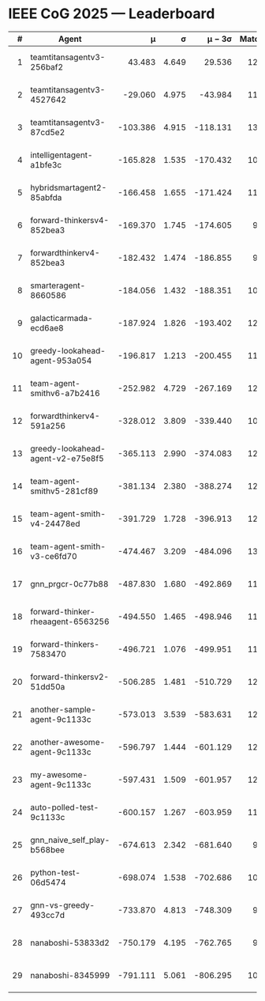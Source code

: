 # IEEE CoG 2025 — Leaderboard

| # | Agent | μ | σ | μ − 3σ | Matches | Updated |
|---:|---|---:|---:|---:|---:|---|
| 1 | teamtitansagentv3-256baf2 | 43.483 | 4.649 | 29.536 | 12380 | 2025-08-21 16:58 |
| 2 | teamtitansagentv3-4527642 | -29.060 | 4.975 | -43.984 | 11874 | 2025-08-21 16:58 |
| 3 | teamtitansagentv3-87cd5e2 | -103.386 | 4.915 | -118.131 | 13226 | 2025-08-21 16:58 |
| 4 | intelligentagent-a1bfe3c | -165.828 | 1.535 | -170.432 | 10287 | 2025-08-21 16:58 |
| 5 | hybridsmartagent2-85abfda | -166.458 | 1.655 | -171.424 | 11009 | 2025-08-21 16:58 |
| 6 | forward-thinkersv4-852bea3 | -169.370 | 1.745 | -174.605 | 9822 | 2025-08-21 16:58 |
| 7 | forwardthinkerv4-852bea3 | -182.432 | 1.474 | -186.855 | 9868 | 2025-08-21 16:58 |
| 8 | smarteragent-8660586 | -184.056 | 1.432 | -188.351 | 10760 | 2025-08-21 16:58 |
| 9 | galacticarmada-ecd6ae8 | -187.924 | 1.826 | -193.402 | 12000 | 2025-08-21 16:58 |
| 10 | greedy-lookahead-agent-953a054 | -196.817 | 1.213 | -200.455 | 11818 | 2025-08-21 16:58 |
| 11 | team-agent-smithv6-a7b2416 | -252.982 | 4.729 | -267.169 | 12020 | 2025-08-21 16:58 |
| 12 | forwardthinkerv4-591a256 | -328.012 | 3.809 | -339.440 | 10458 | 2025-08-21 16:58 |
| 13 | greedy-lookahead-agent-v2-e75e8f5 | -365.113 | 2.990 | -374.083 | 12298 | 2025-08-21 16:58 |
| 14 | team-agent-smithv5-281cf89 | -381.134 | 2.380 | -388.274 | 12720 | 2025-08-21 16:58 |
| 15 | team-agent-smith-v4-24478ed | -391.729 | 1.728 | -396.913 | 12862 | 2025-08-21 16:58 |
| 16 | team-agent-smith-v3-ce6fd70 | -474.467 | 3.209 | -484.096 | 13342 | 2025-08-21 16:58 |
| 17 | gnn_prgcr-0c77b88 | -487.830 | 1.680 | -492.869 | 11330 | 2025-08-21 16:58 |
| 18 | forward-thinker-rheaagent-6563256 | -494.550 | 1.465 | -498.946 | 11888 | 2025-08-21 16:58 |
| 19 | forward-thinkers-7583470 | -496.721 | 1.076 | -499.951 | 11620 | 2025-08-21 16:58 |
| 20 | forward-thinkersv2-51dd50a | -506.285 | 1.481 | -510.729 | 12288 | 2025-08-21 16:58 |
| 21 | another-sample-agent-9c1133c | -573.013 | 3.539 | -583.631 | 12420 | 2025-08-21 16:58 |
| 22 | another-awesome-agent-9c1133c | -596.797 | 1.444 | -601.129 | 12940 | 2025-08-21 16:58 |
| 23 | my-awesome-agent-9c1133c | -597.431 | 1.509 | -601.957 | 12420 | 2025-08-21 16:58 |
| 24 | auto-polled-test-9c1133c | -600.157 | 1.267 | -603.959 | 11880 | 2025-08-21 16:58 |
| 25 | gnn_naive_self_play-b568bee | -674.613 | 2.342 | -681.640 | 9980 | 2025-08-21 16:58 |
| 26 | python-test-06d5474 | -698.074 | 1.538 | -702.686 | 10300 | 2025-08-21 16:58 |
| 27 | gnn-vs-greedy-493cc7d | -733.870 | 4.813 | -748.309 | 9900 | 2025-08-21 16:58 |
| 28 | nanaboshi-53833d2 | -750.179 | 4.195 | -762.765 | 9620 | 2025-08-21 16:58 |
| 29 | nanaboshi-8345999 | -791.111 | 5.061 | -806.295 | 10090 | 2025-08-21 16:58 |
